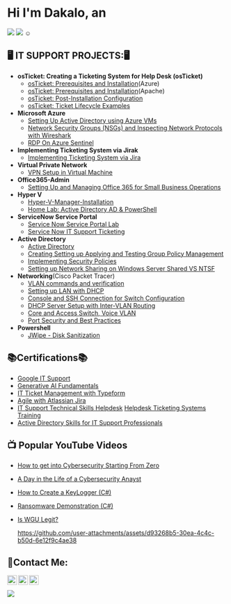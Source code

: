 # Hi I'm Dakalo, an 
<a href="https://github.com/Dakalo-Ndonde15/"><img src="https://img.shields.io/badge/_IT_SUPPORT_SPECIALIST-blue?style=for-the-badge"></a>
<a href="https://www.youtube.com/@dakalondonde"><img src="https://img.shields.io/badge/-YOUTUBER-red?style=for-the-badge&logo=youtube&logoSize=auto&color=%23E10600"></a>&nbsp;☺

<h2>🖥️ IT SUPPORT PROJECTS:🖥️</h2>

- <b>osTicket: Creating a Ticketing System for Help Desk (osTicket)</b>
  - [osTicket: Prerequisites and Installation](https://github.com/Dakalo-Ndonde15/osTicket-Prereqs)(Azure)
  -  [osTicket: Prerequisites and Installation](https://github.com/Dakalo-Ndonde15/osTicket-Prereqs/blob/osTicket/osTicket-Pereqs-V2.md)(Apache)
  - [osTicket: Post-Installation Configuration](https://github.com/Dakalo-Ndonde15/osTicket-Prereqs/blob/osTicket/Post-Install-Config.md)
  - [osTicket: Ticket Lifecycle Examples](https://github.com/Dakalo-Ndonde15/osTicket-Prereqs/blob/osTicket/Ticket-Lifecycle-Examples.md)
- <b>Microsoft Azure </b>
  - [Setting Up Active Directory using Azure VMs](https://github.com/Dakalo-Ndonde15/Configure-AD)
  - [Network Security Groups (NSGs) and Inspecting Network Protocols with Wireshark](https://github.com/Dakalo-Ndonde15/Azure-Network-Protocols)
  - [RDP On Azure Sentinel](https://github.com/Dakalo-Ndonde15/Configure-AD/blob/NSG/RDP-on-Azure-Sentinel.md)
- <b>Implementing Ticketing System via Jirak</b>
  - [Implementing Ticketing System via Jira](https://github.com/Dakalo-Ndonde15/Ticketing-System)
- <b>Virtual Private Network</b>
  - [VPN Setup in Virtual Machine](https://github.com/Dakalo-Ndonde15/Setting-Up-A-VPN)
- <b>Office365-Admin</b>
   - [Setting Up and Managing Office 365 for Small Business Operations](https://github.com/Dakalo-Ndonde15/Setting-Up-A-VPN/blob/365/O365-Admin.md)
- <b>Hyper V</b>
   - [Hyper-V-Manager-Installation](https://github.com/Dakalo-Ndonde15/Setting-Up-A-VPN/blob/365/Hyper-V-Manager-Installation.md)
   - [Home Lab: Active Directory AD & PowerShell](https://github.com/Dakalo-Ndonde15/HomeLab-AD-Powershell)
- <b>ServiceNow Service Portal</b>
   - [Service Now Service Portal Lab ](https://github.com/Dakalo-Ndonde15/Setting-Up-A-VPN/blob/365/ServiceNow-Service-Portal.md)
   - [Service Now IT Support Ticketing ](https://github.com/Dakalo-Ndonde15/Setting-Up-A-VPN/blob/365/ServiceNow-Ticketing.md)
- <b>Active Directory</b>
   - [Active Directory ](https://github.com/Dakalo-Ndonde15/Active-Directory)
   - [Creating Setting up Applying and Testing Group Policy Management](https://github.com/Dakalo-Ndonde15/Active-Directory/blob/Domain/Group-Policy-Management.md)
   - [Implementing Security Policies](https://github.com/Dakalo-Ndonde15/Active-Directory/blob/Domain/Security-Policies.md)
   - [Setting up Network Sharing on Windows Server Shared VS NTSF](https://github.com/Dakalo-Ndonde15/Active-Directory/blob/Domain/Network-Sharing.md)
-  <b>Networking</b>(Cisco Packet Tracer)
   - [VLAN commands and verification](https://github.com/Dakalo-Ndonde15/Switch-Configuration)
   - [Setting up LAN with DHCP](https://github.com/Dakalo-Ndonde15/Switch-Configuration/blob/Cisco-Packet-Tracer/LAN-Setup.md)
   - [Console and SSH Connection for Switch Configuration](https://github.com/Dakalo-Ndonde15/Switch-Configuration/blob/Cisco-Packet-Tracer/SSH-Switch-Config.md)
   - [DHCP Server Setup with Inter-VLAN Routing](https://github.com/Dakalo-Ndonde15/Switch-Configuration/blob/Cisco-Packet-Tracer/DHCP-Server-Setup.md)
   - [Core and Access Switch, Voice VLAN](https://github.com/Dakalo-Ndonde15/Switch-Configuration/blob/Cisco-Packet-Tracer/VLAN-Configuration.md)
   - [Port Security and Best Practices](https://github.com/Dakalo-Ndonde15/Switch-Configuration/blob/Cisco-Packet-Tracer/Port-Security.md)
  - <b>Powershell</b>
     - [JWipe - Disk Sanitization](https://github.com/Dakalo-Ndonde15/Jwipe.PowerShell)
       
 <h2>📚Certifications📚</h2>
 
- [Google IT Support](https://www.coursera.org/account/accomplishments/professional-cert/2UTCZBLMU7VY)
- [Generative AI Fundamentals](https://www.coursera.org/account/accomplishments/specialization/H4WKY1NGRQPA)
- [IT Ticket Management with Typeform](https://www.coursera.org/account/accomplishments/verify/FQYRMV64QHYX)
- [Agile with Atlassian Jira](https://www.coursera.org/account/accomplishments/verify/5OCJ2Z3V9C4N)
- [IT Support Technical Skills Helpdesk](https://www.udemy.com/certificate/UC-7e49c670-8029-46f4-99f3-65594d92d781/)
  [Helpdesk Ticketing Systems Training](https://www.udemy.com/course/help-desk-ticketing-systems-training/learn/lecture/35230818?start=465#overview)
- [Active Directory Skills for IT Support Professionals](https://www.udemy.com/course/active-directory-skills-for-it-support-professionals/learn/lecture/32003824?start=0#overview)

<h2>📺 Popular YouTube Videos</h2>

- [How to get into Cybersecurity Starting From Zero](https://www.youtube.com/watch?v=a83ASGn_V_s)
- [A Day in the Life of a Cybersecurity Anayst](https://www.youtube.com/watch?v=uHy3oM7NnoU)
- [How to Create a KeyLogger (C#)](https://www.youtube.com/watch?v=N-L9hklSlNk)
- [Ransomware Demonstration (C#)](https://www.youtube.com/watch?v=OfvdQeh79s0)
- [Is WGU Legit?](https://www.youtube.com/watch?v=E2MwRWxDBkA)

  https://github.com/user-attachments/assets/d93268b5-30ea-4c4c-b50d-6e12f9c4ae38

<h2> 🤳Contact Me:</h2>

[<img align="left" alt="DakaloNdonde | YouTube" width="22px" src="https://cdn.jsdelivr.net/npm/simple-icons@v3/icons/youtube.svg" />][youtube]
[<img align="left" alt="Dakalondonde | LinkedIn" width="22px" src="https://cdn.jsdelivr.net/npm/simple-icons@v3/icons/linkedin.svg" />][linkedin]
[<img align="left" alt="Dakalondonde | Instagram" width="22px" src="https://cdn.jsdelivr.net/npm/simple-icons@v3/icons/instagram.svg" />][instagram]

[twitter]: https://twitter.com/joshmadakor
[youtube]: https://www.youtube.com/@dakalondonde
[instagram]: https://www.instagram.com/its_phildas_universe/
[linkedin]: https://www.linkedin.com/in/dakalo-ndonde-0281902a7/
<br>
<br>
<a href="http://dakalondonde15.liveblog365.com/page1.html"><img src="https://img.shields.io/badge/_VIEW_MY_RESUME_%2F_PORTFOLIO-purple?style=for-the-badge&logoSize=auto"></a>




<!--
**Dakalo-Ndonde15/Dakalo-Ndonde15** is a ✨ _special_ ✨ repository because its `README.md` (this file) appears on your GitHub profile.

Here are some ideas to get you started:

- 🔭 I’m currently working on ...
- 🌱 I’m currently learning ...
- 👯 I’m looking to collaborate on ...
- 🤔 I’m looking for help with ...
- 💬 Ask me about ...
- 📫 How to reach me: ...
- 😄 Pronouns: ...
- ⚡ Fun fact: ...
-->
